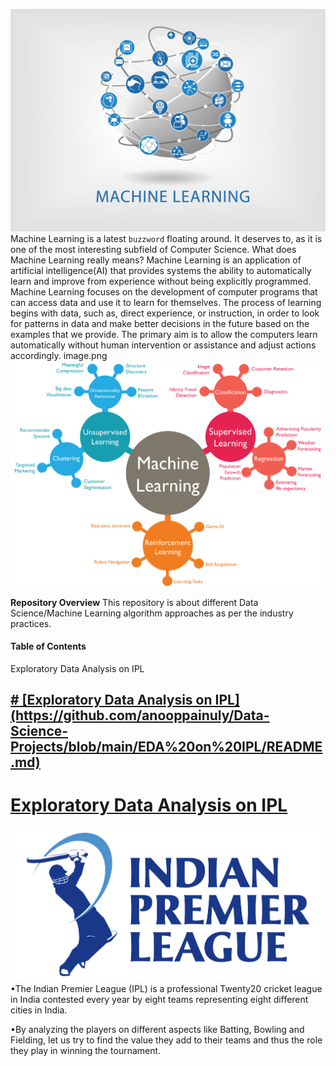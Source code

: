 ![enter image description here](https://github.com/anooppainuly/Data-Science-Projects/blob/main/Homepage/ML.jpg?raw=true)
Machine Learning is a latest `buzzword` floating around. It deserves to, as it is one of the most interesting subfield of Computer Science.
What does Machine Learning really means?
Machine Learning is an application of artificial intelligence(AI) that provides systems the ability to automatically learn and improve from experience without being explicitly programmed.
Machine Learning focuses on the development of computer programs that can access data and use it to learn for themselves.
The process of learning begins with data, such as, direct experience, or instruction, in order to look for patterns in data and make better decisions in the future based on the examples that we provide. The primary aim is to allow the computers learn automatically without human intervention or assistance and adjust actions accordingly. image.png
![enter image description here](https://github.com/anooppainuly/Data-Science-Projects/blob/main/Homepage/machine-learning.png?raw=true)

**Repository Overview**
This repository is about different Data Science/Machine Learning algorithm approaches as per the industry practices.

#### Table of Contents

 <div id="TOC">
        <li>
            <a href="#eda">Exploratory Data Analysis on IPL</a>
        </li>
      
</div>
<div id="eda">
    <h2>
        <a href="#TOC"># [Exploratory Data Analysis on IPL](https://github.com/anooppainuly/Data-Science-Projects/blob/main/EDA%20on%20IPL/README.md)</a>
    </h2>


# [Exploratory Data Analysis on IPL](https://github.com/anooppainuly/Data-Science-Projects/blob/main/EDA%20on%20IPL/README.md)
![enter image description here](https://github.com/anooppainuly/Data-Science-Projects/blob/main/IPL%20Logo.png?raw=true)
•The Indian Premier League (IPL) is a professional Twenty20 cricket league in India contested every year by eight teams representing eight different cities in India.

•By analyzing the players on different aspects like Batting, Bowling and Fielding, let us try to find the value they add to their teams and thus the role they play in winning the tournament.

